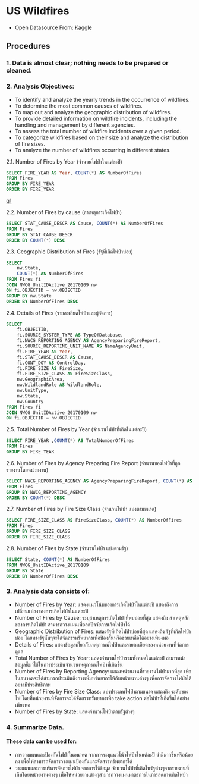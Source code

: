 # US Wildfires
- Open Datasource From: [Kaggle](https://www.kaggle.com/datasets/rtatman/188-million-us-wildfires)

## Procedures
### 1. Data is almost clear; nothing needs to be prepared or cleaned.
### 2. Analysis Objectives:
- To identify and analyze the yearly trends in the occurrence of wildfires.
- To determine the most common causes of wildfires.
- To map out and analyze the geographic distribution of wildfires.
- To provide detailed information on wildfire incidents, including the handling and management by different agencies.
- To assess the total number of wildfire incidents over a given period.
- To categorize wildfires based on their size and analyze the distribution of fire sizes.
- To analyze the number of wildfires occurring in different states.


2.1. Number of Fires by Year (จำนวนไฟป่าในแต่ละปี)
```sql
SELECT FIRE_YEAR AS Year, COUNT(*) AS NumberOfFires
FROM Fires
GROUP BY FIRE_YEAR
ORDER BY FIRE_YEAR
```
[q1](https://img2.pic.in.th/pic/q1bcf9a729d3ae6a2e.png)

2.2. Number of Fires by cause (สาเหตุการเกิดไฟป่า)
```sql
SELECT STAT_CAUSE_DESCR AS Cause, COUNT(*) AS NumberOfFires
FROM Fires
GROUP BY STAT_CAUSE_DESCR
ORDER BY COUNT(*) DESC
```

2.3. Geographic Distribution of Fires (รัฐที่เกิดไฟป่าบ่อย)
```sql
SELECT
    nw.State,
    COUNT(*) AS NumberOfFires
FROM Fires fi
JOIN NWCG_UnitIDActive_20170109 nw
ON fi.OBJECTID = nw.OBJECTID
GROUP BY nw.State
ORDER BY NumberOfFires DESC
```

2.4. Details of Fires (รายละเอียดไฟป่าและผู้จัดการ)
```sql
SELECT
    fi.OBJECTID,
    fi.SOURCE_SYSTEM_TYPE AS TypeOfDatabase,
    fi.NWCG_REPORTING_AGENCY AS AgencyPreparingFireReport,
    fi.SOURCE_REPORTING_UNIT_NAME AS NameAgencyUnit,
    fi.FIRE_YEAR AS Year,
    fi.STAT_CAUSE_DESCR AS Cause,
    fi.CONT_DOY AS ControlDay,
    fi.FIRE_SIZE AS FireSize,
    fi.FIRE_SIZE_CLASS AS FireSizeClass,
    nw.GeographicArea,
    nw.WildlandRole AS WildlandRole,
    nw.UnitType,
    nw.State,
    nw.Country
FROM Fires fi
JOIN NWCG_UnitIDActive_20170109 nw
ON fi.OBJECTID = nw.OBJECTID
```

2.5. Total Number of Fires by Year (จำนวนไฟป่าที่เกิดในแต่ละปี)
```sql
SELECT FIRE_YEAR ,COUNT(*) AS TotalNumberOfFires
FROM Fires
GROUP BY FIRE_YEAR
```

2.6. Number of Fires by Agency Preparing Fire Report (จำนวนของไฟป่าที่ถูกรายงานโดยหน่วยงาน)
```sql
SELECT NWCG_REPORTING_AGENCY AS AgencyPreparingFireReport, COUNT(*) AS NumberOfFires
FROM Fires
GROUP BY NWCG_REPORTING_AGENCY
ORDER BY COUNT(*) DESC
```

2.7. Number of Fires by Fire Size Class (จำนวนไฟป่า แบ่งตามขนาด)
```sql
SELECT FIRE_SIZE_CLASS AS FireSizeClass, COUNT(*) AS NumberOfFires
FROM Fires
GROUP BY FIRE_SIZE_CLASS
ORDER BY FIRE_SIZE_CLASS
```

2.8. Number of Fires by State (จำนวนไฟป่า แบ่งตามรัฐ)
```sql
SELECT State, COUNT(*) AS NumberOfFires
FROM NWCG_UnitIDActive_20170109
GROUP BY State
ORDER BY NumberOfFires DESC
```

### 3. Analysis data consists of:
- Number of Fires by Year: แสดงแนวโน้มของการเกิดไฟป่าในแต่ละปี แสดงถึงการเปลี่ยนแปลงของการเกิดไฟป่าในแต่ละปี
- Number of Fires by Cause: ระบุสาเหตุการเกิดไฟป่าที่พบบ่อยที่สุด แสดงถึง สาเหตุหลักของการเกิดไฟป่า สามารถวางแผนเพื่อลดปัจจัยการเกิดไฟป่าได้
- Geographic Distribution of Fires: แสดงรัฐที่เกิดไฟป่าบ่อยที่สุด แสดงถึง รัฐที่เกิดไฟป่าบ่อย โดยทางรัฐนั้นๆจะได้จัดสรรทรัพยากรเพื่อป้องกันหรือช่วยเหลือได้อย่างเพียงพอ
- Details of Fires: แสดงข้อมูลเกี่่ยวกับเหตุการณ์ไฟป่าและรายละเอียดของหน่วยงานที่จัดการดูแล
- Total Number of Fires by Year: แสดงจำนวนไฟป่ารวมทั้งหมดในแต่ละปี สามารถนำข้อมูลนี้มาใช้ในการประเมินจำนวนเหตุการณ์ไฟป่าที่เกิดขึ้น
- Number of Fires by Reporting Agency: แสดงหน่วยงานที่รายงานไฟป่ามากที่สุด เพื่อในอนาคตจะได้สามารถประเมินถึงการเพิ่มทรัพยากรให้กับหน่วยงานต่างๆ เพื่อการจัดการไฟป่าได้อย่างมีประสิทธิภาพ
- Number of Fires by Fire Size Class: แบ่งประเภทไฟป่าตามขนาด แสดงถึง ระดับของไฟ โดยที่หน่วยงานที่จัดการจะได้จัดสรรทรัพยากรเพื่อ take action ต่อไฟป่าที่เกิดขึ้นได้อย่างเพียงพอ
- Number of Fires by State: แสดงจำนวนไฟป่าตามรัฐต่างๆ

### 4. Summarize Data.
#### These data can be used for:
- การวางแผนและป้องกันไฟป่าในอนาคต จากการระบุแนวโน้วไฟป่าในแต่ละปี ว่ามีมากขึ้นหรือน้อยลง เพื่อให้สามารถจัดการวางแผนป้องกันและจัดสรรทรัพยากรได้
- วางแผนและการบริหารจัดการไฟป่า จากการใช้ข้อมูล จำนวนไฟป่าที่เกิดในรัฐต่างๆจากรายงานที่เก็บโดยหน่วยงานต่างๆ เพื่อให้หน่วยงานต่างๆสามารถวางแผนมาตรการในการลดการเกิดไฟป่า

